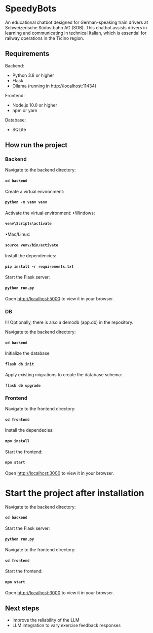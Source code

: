# SpeedyBots

An educational chatbot designed for German-speaking train drivers at Schweizerische Südostbahn AG (SOB). 
This chatbot assists drivers in learning and communicating in technical Italian, 
which is essential for railway operations in the Ticino region.

## Requirements

Backend:
*	Python 3.8 or higher
*	Flask
*	Ollama (running in http://localhost:11434)

Frontend:
*	Node.js 10.0 or higher
*	npm or yarn

Database:
*	SQLite

## How run the project
### Backend
Navigate to the backend directory:
#### `cd backend`
Create a virtual environment:
#### `python -m venv venv`
Activate the virtual environment:
•Windows:
#### `venv\Scripts\activate`
•Mac/Linux:
#### `source venv/bin/activate`
Install the dependencies:
#### `pip install -r requirements.txt`
Start the Flask server:
#### `python run.py`
Open [http://localhost:5000](http://localhost:3000) to view it in your browser.

### DB
!!! Optionally, there is also a demodb (app.db) in the repository.

Navigate to the backend directory:
#### `cd backend`
Initialize the database
#### `flask db init`
Apply existing migrations to create the database schema:
#### `flask db upgrade`

### Frontend
Navigate to the frontend directory:
#### `cd frontend`
Install the dependecies:
#### `npm install`
Start the frontend:
#### `npm start`
Open [http://localhost:3000](http://localhost:3000) to view it in your browser.



# Start the project after installation
Navigate to the backend directory:
#### `cd backend`
Start the Flask server:
#### `python run.py`
Navigate to the frontend directory:
#### `cd frontend`
Start the frontend:
#### `npm start`
Open [http://localhost:3000](http://localhost:3000) to view it in your browser.

## Next steps
* Improve the reliability of the LLM
* LLM integration to vary exercise feedback responses
